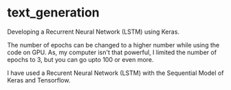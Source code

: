 # text_generation
Developing a Recurrent Neural Network (LSTM) using Keras.

The number of epochs can be changed to a higher number while using the code on GPU. As, my computer isn't that powerful, I limited the number of epochs to 3, but you can go upto 100 or even more.

I have used a Recurent Neural Network (LSTM) with the Sequential Model of Keras and Tensorflow. 
